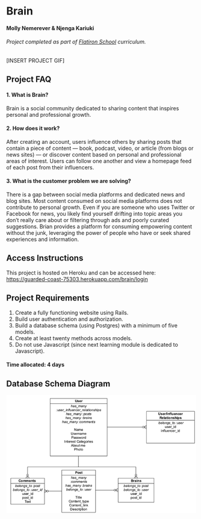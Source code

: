# Brain

#### Molly Nemerever & Njenga Kariuki

###### Project completed as part of [Flatiron School](https://flatironschool.comcampuses/seattle/) curriculum.

[INSERT PROJECT GIF]

## Project FAQ
#### 1. What is Brain?
Brain is a social community dedicated to sharing content that inspires personal and professional growth.

#### 2. How does it work?
After creating an account, users influence others by sharing posts that contain a piece of content — book, podcast, video, or article (from blogs or news sites) — or discover content based on personal and professional areas of interest. Users can follow one another and view a homepage feed of each post from their influencers.

#### 3. What is the customer problem we are solving?
There is a gap between social media platforms and dedicated news and blog sites. Most content consumed on social media platforms does not contribute to personal growth. Even if you are someone who uses Twitter or Facebook for news, you likely find yourself drifting into topic areas you don’t really care about or filtering through ads and poorly curated suggestions. Brian provides a platform for consuming empowering content without the junk, leveraging the power of people who have or seek shared experiences and information.  

## Access Instructions
This project is hosted on Heroku and can be accessed here: https://guarded-coast-75303.herokuapp.com/brain/login

## Project Requirements
1.	Create a fully functioning website using Rails.
2.	Build user authentication and authorization.
3.	Build a database schema (using Postgres) with a minimum of five models.
4.	Create at least twenty methods across models.
5.	Do not use Javascript (since next learning module is dedicated to Javascript).

#### Time allocated: 4 days

## Database Schema Diagram
![Data model](mod2_project_diagram_v2.png)
